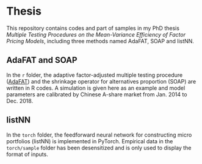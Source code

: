 # Thesis

This repository contains codes and part of samples in my PhD thesis *Multiple Testing Procedures on the Mean-Variance
Efficiency of Factor Pricing Models*, including three methods named AdaFAT, SOAP and listNN.

## AdaFAT and SOAP

In the `r` folder, the adaptive factor-adjusted multiple testing procedure ([AdaFAT](https://arxiv.org/abs/2010.09589)) and the shrinkage operator for alternatives proportion (SOAP) are written in R codes. A simulation is given here as an example and model parameters are calibrated by Chinese A-share market from Jan. 2014 to Dec. 2018.

## listNN

In the `torch` folder, the feedforward neural network for constructing micro portfolios (listNN) is implemented in PyTorch. Empirical data in the `torch/sample` folder has been desensitized and is only used to display the format of inputs.
